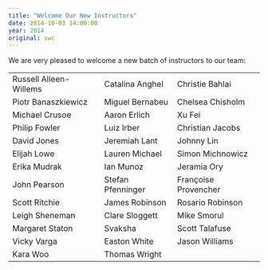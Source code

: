 ```yaml
---
title: "Welcome Our New Instructors"
date: 2014-10-03 14:00:00
year: 2014
original: swc
---
```

<p>
  We are very pleased to welcome a new batch of instructors to our team:
</p>
<table class="centered">
  <tr>
    <td>Russell Alleen-Willems</td>
    <td>Catalina Anghel</td>
    <td>Christie Bahlai</td>
  </tr>
  <tr>
    <td>Piotr Banaszkiewicz</td>
    <td>Miguel Bernabeu</td>
    <td>Chelsea Chisholm</td>
  </tr>
  <tr>
    <td>Michael Crusoe</td>
    <td>Aaron Erlich</td>
    <td>Xu Fei</td>
  </tr>
  <tr>
    <td>Philip Fowler</td>
    <td>Luiz Irber</td>
    <td>Christian Jacobs</td>
  </tr>
  <tr>
    <td>David Jones</td>
    <td>Jeremiah Lant</td>
    <td>Johnny Lin</td>
  </tr>
  <tr>
    <td>Elijah Lowe</td>
    <td>Lauren Michael</td>
    <td>Simon Michnowicz</td>
  </tr>
  <tr>
    <td>Erika Mudrak</td>
    <td>Ian Munoz</td>
    <td>Jeramia Ory</td>
  </tr>
  <tr>
    <td>John Pearson</td>
    <td>Stefan Pfenninger</td>
    <td>Fran&ccedil;oise Provencher</td>
  </tr>
  <tr>
    <td>Scott Ritchie</td>
    <td>James Robinson</td>
    <td>Rosario Robinson</td>
  </tr>
  <tr>
    <td>Leigh Sheneman</td>
    <td>Clare Sloggett</td>
    <td>Mike Smorul</td>
  </tr>
  <tr>
    <td>Margaret Staton</td>
    <td>Svaksha </td>
    <td>Scott Talafuse</td>
  </tr>
  <tr>
    <td>Vicky Varga</td>
    <td>Easton White</td>
    <td>Jason Williams</td>
  </tr>
  <tr>
    <td>Kara Woo</td>
    <td>Thomas Wright</td>
    <td></td>
  </tr>
</table>
